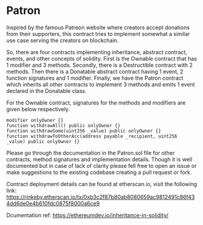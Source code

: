 # Patron

Inspired by the famous Patreon website where creators accept donations from their supporters, this contract tries to implement somewhat a similar use case serving the creators on blockchain.

So, there are four contracts implementing inheritance, abstract contract, events, and other concepts of solidity.
First is the Ownable contract that has 1 modifier and 3 methods.
Secondly, there is a Destructible contract with 2 methods.
Then there is a Donatable abstract contract having 1 event, 2 function signatures and 1 modifier.
Finally, we have the Patron contract which inherits all other contracts to implement 3 methods and emits 1 event declared in the Donatable class.

For the Ownable contract, signatures for the methods and modifiers are given below respectively.
```Solidity
modifier onlyOwner {}
function withdrawAll() public onlyOwner {}
function withdrawSome(uint256 _value) public onlyOwner {}
function withdrawToOtherAcc(address payable _recipient, uint256 _value) public onlyOwner {}
```
Please go through the documentation in the Patron.sol file for other contracts, method signatures and implementation details. Though it is well documented but in case of lack of clarity please fell free to open an issue or make suggestions to the existing codebase creating a pull request or fork.

Contract deployment details can be found at etherscan.io, visit the following link: https://rinkeby.etherscan.io/tx/0xb3c2f87b80ab8080659ac9812491c86f434dd6de0e4b610fdc0875f8000a6ce9


Dcumentation ref: https://ethereumdev.io/inheritance-in-solidity/